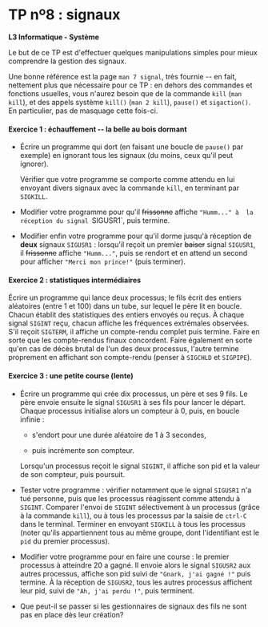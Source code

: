 TP nº8 : signaux
==================

**L3 Informatique - Système**

Le but de ce TP est d'effectuer quelques manipulations simples pour mieux
comprendre la gestion des signaux.

Une bonne référence est la page `man 7 signal`, très fournie -- en fait,
nettement plus que nécessaire pour ce TP : en dehors des commandes et
fonctions usuelles, vous n'aurez besoin que de la commande `kill` (`man
kill`), et des appels système `kill()` (`man 2 kill`), `pause()` et
`sigaction()`. En particulier, pas de masquage cette fois-ci.


#### Exercice 1 : échauffement -- la belle au bois dormant

* Écrire un programme qui dort (en faisant une boucle de `pause()`
  par exemple) en ignorant tous les signaux (du moins, ceux qu'il peut
  ignorer). 

  Vérifier que votre programme se comporte comme attendu en lui envoyant
  divers signaux avec la commande `kill`, en terminant par `SIGKILL`.

* Modifier votre programme pour qu'il ~~frissonne~~ affiche `"Humm..." à 
  la réception du signal `SIGUSR1`, puis termine.

* Modifier enfin votre programme pour qu'il dorme jusqu'à réception de
  __deux__ signaux `SIGUSR1` : lorsqu'il reçoit un premier ~~baiser~~
  signal `SIGUSR1`, il ~~frissonne~~ affiche `"Humm..."`, puis se rendort 
  et en attend un second pour afficher `"Merci mon prince!"` (puis terminer).


#### Exercice 2 : statistiques intermédiaires

  Écrire un programme qui lance deux processus; le fils écrit des entiers
  aléatoires (entre 1 et 100) dans un tube, sur lequel le père lit en
  boucle. Chacun établit des statistiques des entiers envoyés ou reçus.
  À chaque signal `SIGINT` reçu, chacun affiche les fréquences
  extrémales observées.  S'il reçoit `SIGTERM`, il affiche un
  compte-rendu complet puis termine. Faire en sorte que les compte-rendus
  finaux concordent. Faire également en sorte qu'en cas de décès brutal
  de l'un des deux processus, l'autre termine proprement en affichant
  son compte-rendu (penser à `SIGCHLD` et `SIGPIPE`).


#### Exercice 3 : une petite course (lente)

* Écrire un programme qui crée dix processus, un père et ses 9 fils.
  Le père envoie ensuite le signal `SIGUSR1` à ses fils pour lancer
  le départ. Chaque processus initialise alors un compteur à 0, 
  puis, en boucle infinie :

	* s'endort pour une durée aléatoire de 1 à 3 secondes,

	* puis incrémente son compteur.
	
  Lorsqu'un processus reçoit le signal `SIGINT`, il affiche son pid et
  la valeur de son compteur, puis poursuit.

* Tester votre programme : vérifier notamment que le signal `SIGUSR1` n'a
  tué personne, puis que les processus réagissent comme attendu à
  `SIGINT`. Comparer l'envoi de `SIGINT` sélectivement à un processus
  (grâce à la commande `kill`), ou à tous les processus par la saisie de
  `ctrl-C` dans le terminal. Terminer en envoyant `SIGKILL` à tous les
  processus (noter qu'ils appartiennent tous au même groupe, dont
  l'identifiant est le `pid` du premier processus).

* Modifier votre programme pour en faire une course : le premier processus 
  à atteindre 20 a gagné. Il envoie alors le signal `SIGUSR2` aux autres
  processus, affiche son pid suivi de `"Gnark, j'ai gagné !"`  puis termine.
  À la réception de `SIGUSR2`, tous les autres processus affichent leur pid, 
  suivi de `"Ah, j'ai perdu !"`, puis terminent.

* Que peut-il se passer si les gestionnaires de signaux des fils ne sont
  pas en place dès leur création?

